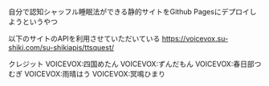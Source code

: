 自分で認知シャッフル睡眠法ができる静的サイトをGithub Pagesにデプロイしようというやつ

以下のサイトのAPIを利用させていただいている
https://voicevox.su-shiki.com/su-shikiapis/ttsquest/

クレジット
VOICEVOX:四国めたん
VOICEVOX:ずんだもん
VOICEVOX:春日部つむぎ
VOICEVOX:雨晴はう
VOICEVOX:冥鳴ひまり